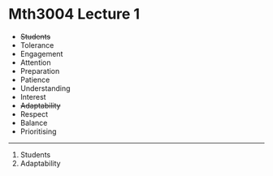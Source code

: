 # Mth3004 Lecture 1

- ~~Students~~
- Tolerance
- Engagement
- Attention
- Preparation
- Patience
- Understanding
- Interest
- ~~Adaptability~~
- Respect
- Balance
- Prioritising

---

1. Students
2. Adaptability